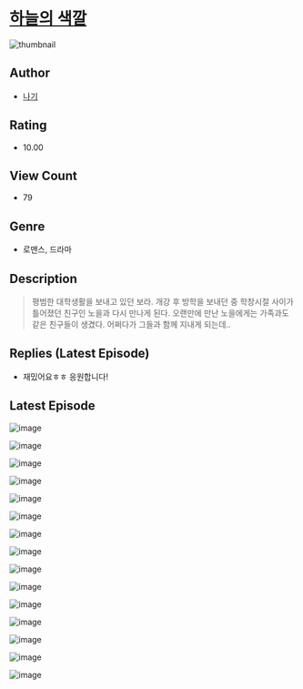 # [하늘의 색깔](https://comic.naver.com/challenge/list?titleId=811289)
![thumbnail](https://image-comic.pstatic.net/user_contents_data/challenge_comic/2023/05/25/367271/upload_3834315041997873458_480x623.jpeg)

## Author
- [나기](https://comic.naver.com/artistTitle?id=367271)

## Rating
- 10.00

## View Count
- 79

## Genre
- 로맨스, 드라마

## Description
> 평범한 대학생활을 보내고 있던 보라. 개강 후 방학을 보내던 중 학창시절 사이가 틀어졌던 친구인 노을과 다시 만나게 된다. 오랜만에 만난 노을에게는 가족과도 같은 친구들이 생겼다. 어쩌다가 그들과 함께 지내게 되는데..

## Replies (Latest Episode)
- 재밌어요ㅎㅎ 응원합니다!

## Latest Episode
![image](https://image-comic.pstatic.net/user_contents_data/challenge_comic/2023/05/25/367271/upload_3690760604901978981.jpeg)

![image](https://image-comic.pstatic.net/user_contents_data/challenge_comic/2023/05/25/367271/upload_4122312510763579704.jpeg)

![image](https://image-comic.pstatic.net/user_contents_data/challenge_comic/2023/05/25/367271/upload_4122591799467324728.jpeg)

![image](https://image-comic.pstatic.net/user_contents_data/challenge_comic/2023/05/25/367271/upload_3847593830991082803.jpeg)

![image](https://image-comic.pstatic.net/user_contents_data/challenge_comic/2023/05/25/367271/upload_3473736994095981110.jpeg)

![image](https://image-comic.pstatic.net/user_contents_data/challenge_comic/2023/05/25/367271/upload_7305177666992484451.jpeg)

![image](https://image-comic.pstatic.net/user_contents_data/challenge_comic/2023/05/25/367271/upload_3702299958685479216.jpeg)

![image](https://image-comic.pstatic.net/user_contents_data/challenge_comic/2023/05/25/367271/upload_7233456325963953250.jpeg)

![image](https://image-comic.pstatic.net/user_contents_data/challenge_comic/2023/05/25/367271/upload_3691040976025118305.jpeg)

![image](https://image-comic.pstatic.net/user_contents_data/challenge_comic/2023/05/25/367271/upload_3978756986843313717.jpeg)

![image](https://image-comic.pstatic.net/user_contents_data/challenge_comic/2023/05/25/367271/upload_3774355576283488567.jpeg)

![image](https://image-comic.pstatic.net/user_contents_data/challenge_comic/2023/05/25/367271/upload_3835151745365194808.jpeg)

![image](https://image-comic.pstatic.net/user_contents_data/challenge_comic/2023/05/25/367271/upload_3630517255453159729.jpeg)

![image](https://image-comic.pstatic.net/user_contents_data/challenge_comic/2023/05/25/367271/upload_3545565700602028388.jpeg)

![image](https://image-comic.pstatic.net/user_contents_data/challenge_comic/2023/05/25/367271/upload_3617062523090645092.jpeg)
